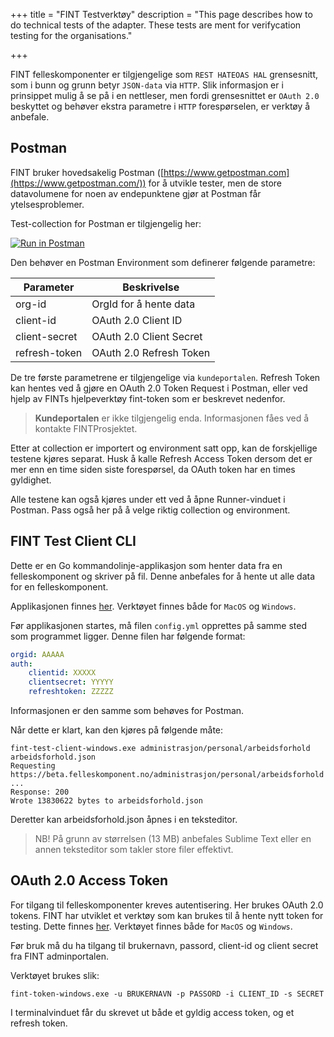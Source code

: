 +++
title = "FINT Testverktøy"
description = "This page describes how to do technical tests of the adapter. These tests are ment for verifycation testing for the organisations."

+++


FINT felleskomponenter er tilgjengelige som `REST HATEOAS HAL` grensesnitt, som i bunn og grunn betyr `JSON-data` via `HTTP`.
Slik informasjon er i prinsippet mulig å se på i en nettleser, men fordi grensesnittet er `OAuth 2.0` beskyttet og behøver ekstra parametre i `HTTP` forespørselen, er verktøy å anbefale.

## Postman

FINT bruker hovedsakelig Postman ([https://www.getpostman.com](https://www.getpostman.com/)) for å utvikle tester, men de store datavolumene for noen av endepunktene gjør at Postman får ytelsesproblemer.

Test-collection for Postman er tilgjengelig her: 

[![Run in Postman](https://run.pstmn.io/button.svg)](https://app.getpostman.com/run-collection/2cb3e170570e30391865#?env%5BFINT%20Personal%20Test%20Suite%5D=W3siZW5hYmxlZCI6dHJ1ZSwia2V5Ijoib3JnLWlkIiwidmFsdWUiOiIiLCJ0eXBlIjoidGV4dCJ9LHsiZW5hYmxlZCI6dHJ1ZSwia2V5IjoiY2xpZW50LWlkIiwidmFsdWUiOiIiLCJ0eXBlIjoidGV4dCJ9LHsiZW5hYmxlZCI6dHJ1ZSwia2V5IjoiY2xpZW50LXNlY3JldCIsInZhbHVlIjoiIiwidHlwZSI6InRleHQifSx7ImVuYWJsZWQiOnRydWUsImtleSI6InJlZnJlc2gtdG9rZW4iLCJ2YWx1ZSI6IiIsInR5cGUiOiJ0ZXh0In1d)

Den behøver en Postman Environment som definerer følgende parametre:

| Parameter     | Beskrivelse             |
|---------------|-------------------------|
| org-id        | OrgId for å hente data  |
| client-id     | OAuth 2.0 Client ID     |
| client-secret | OAuth 2.0 Client Secret |
| refresh-token | OAuth 2.0 Refresh Token |

De tre første parametrene er tilgjengelige via `kundeportalen`. Refresh Token kan hentes ved å gjøre en OAuth 2.0 Token Request i Postman, eller ved hjelp av FINTs hjelpeverktøy fint-token som er beskrevet nedenfor.

>**Kundeportalen** er ikke tilgjengelig enda. Informasjonen fåes ved å kontakte FINTProsjektet.

Etter at collection er importert og environment satt opp, kan de forskjellige testene kjøres separat. Husk å kalle Refresh Access Token dersom det er mer enn en time siden siste forespørsel, da OAuth token har en times gyldighet.

Alle testene kan også kjøres under ett ved å åpne Runner-vinduet i Postman. Pass også her på å velge riktig collection og environment.


## FINT Test Client CLI

Dette er en Go kommandolinje-applikasjon som henter data fra en felleskomponent og skriver på fil. Denne anbefales for å hente ut alle data for en felleskomponent.

Applikasjonen finnes [her](https://github.com/FINTprosjektet/fint-test-client/releases). Verktøyet finnes både for `MacOS` og `Windows`.

Før applikasjonen startes, må filen `config.yml` opprettes på samme sted som programmet ligger.  Denne filen har følgende format:

```yml
orgid: AAAAA
auth:
    clientid: XXXXX
    clientsecret: YYYYY
    refreshtoken: ZZZZZ
```

Informasjonen er den samme som behøves for Postman.

Når dette er klart, kan den kjøres på følgende måte:

```shell
fint-test-client-windows.exe administrasjon/personal/arbeidsforhold arbeidsforhold.json
Requesting https://beta.felleskomponent.no/administrasjon/personal/arbeidsforhold ...
Response: 200
Wrote 13830622 bytes to arbeidsforhold.json
```

Deretter kan arbeidsforhold.json åpnes i en teksteditor.

>NB! På grunn av størrelsen (13 MB) anbefales Sublime Text eller en annen teksteditor som takler store filer effektivt.

## OAuth 2.0 Access Token

For tilgang til felleskomponenter kreves autentisering. Her brukes OAuth 2.0 tokens. FINT har utviklet et verktøy som kan brukes til å hente nytt token for testing.  Dette finnes [her](https://github.com/FINTprosjektet/fint-token/releases). Verktøyet finnes både for `MacOS` og `Windows`.

Før bruk må du ha tilgang til brukernavn, passord, client-id og client secret fra FINT adminportalen.

Verktøyet brukes slik:

```shell
fint-token-windows.exe -u BRUKERNAVN -p PASSORD -i CLIENT_ID -s SECRET
```

I terminalvinduet får du skrevet ut både et gyldig access token, og et refresh token.


